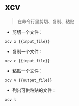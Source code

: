# xcv

> 在命令行里剪切、复制、粘贴

- 剪切一个文件：

`xcv x {{input_file}}`

- 复制一个文件：

`xcv c {{input_file}}`

- 粘贴一个文件：

`xcv v {{output_file}}`

- 列出可供粘贴的文件：

`xcv l`

[#]: contributors: ([东先生])